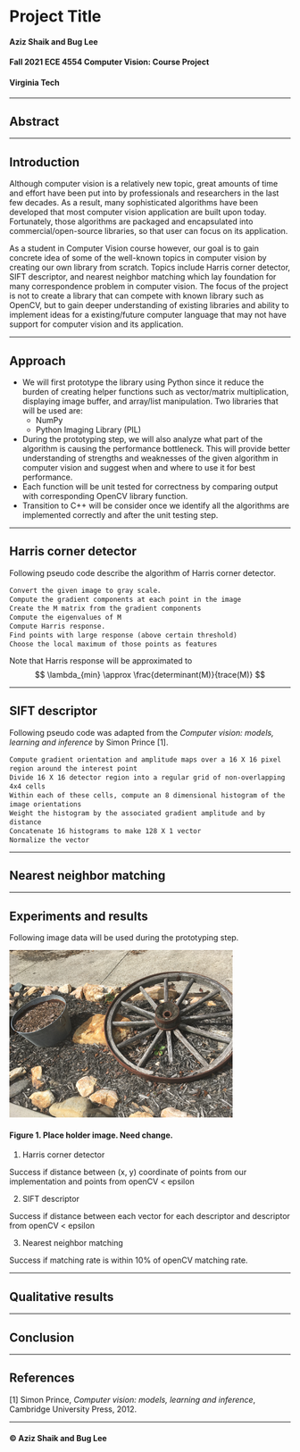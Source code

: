 <link rel="stylesheet" href="styles.css">

# Project Title
#### Aziz Shaik and Bug Lee
#### Fall 2021 ECE 4554 Computer Vision: Course Project
#### Virginia Tech
---
## Abstract



---
## Introduction

Although computer vision is a relatively new topic, great amounts of time and effort have been put into by professionals and researchers in the last few decades. As a result, many sophisticated algorithms have been developed that most computer vision application are built upon today. Fortunately, those algorithms are packaged and encapsulated into commercial/open-source libraries, so that user can focus on its application.  

As a student in Computer Vision course however, our goal is to gain concrete idea of some of the well-known topics in computer vision by creating our own library from scratch. Topics include Harris corner detector, SIFT descriptor, and nearest neighbor matching which lay foundation for many correspondence problem in computer vision. The focus of the project is not to create a library that can compete with known library such as OpenCV, but to gain deeper understanding of existing libraries and ability to implement ideas for a existing/future computer language that may not have support for computer vision and its application.

---
## Approach

- We will first prototype the library using Python since it reduce the burden of creating helper functions such as vector/matrix multiplication, displaying image buffer, and array/list manipulation. Two libraries that will be used are: 
  - NumPy
  - Python Imaging Library (PIL)
- During the prototyping step, we will also analyze what part of the algorithm is causing the performance bottleneck. This will provide better understanding of strengths and weaknesses of the given algorithm in computer vision and suggest when and where to use it for best performance.
- Each function will be unit tested for correctness by comparing output with corresponding OpenCV library function.  
- Transition to C++ will be consider once we identify all the algorithms are implemented correctly and after the unit testing step.
  
---

## Harris corner detector
Following pseudo code describe the algorithm of Harris corner detector.

    Convert the given image to gray scale. 
    Compute the gradient components at each point in the image
    Create the M matrix from the gradient components
    Compute the eigenvalues of M
    Compute Harris response. 
    Find points with large response (above certain threshold)
    Choose the local maximum of those points as features

 Note that Harris response will be approximated to
 $$
 \lambda_{min} \approx \frac{determinant(M)}{trace(M)}
 $$

---
## SIFT descriptor
Following pseudo code was adapted from the *Computer vision: models, learning and inference* by Simon Prince [1]. 

    Compute gradient orientation and amplitude maps over a 16 X 16 pixel region around the interest point
    Divide 16 X 16 detector region into a regular grid of non-overlapping 4x4 cells
    Within each of these cells, compute an 8 dimensional histogram of the image orientations
    Weight the histogram by the associated gradient amplitude and by distance 
    Concatenate 16 histograms to make 128 X 1 vector
    Normalize the vector


---
## Nearest neighbor matching



---
## Experiments and results

Following image data will be used during the prototyping step.

![Test img](testImg.png)

#### Figure 1. Place holder image. Need change.

1. Harris corner detector

Success if
distance between (x, y) coordinate of points from our implementation and points from openCV < epsilon

2. SIFT descriptor

Success if
distance between each vector for each descriptor and descriptor from openCV < epsilon 

3. Nearest neighbor matching 

Success if matching rate is within 10% of openCV matching rate.

---
## Qualitative results



---
## Conclusion



---
## References
[1] Simon Prince, *Computer vision: models, learning and inference*, Cambridge University Press, 2012.


---
#### © Aziz Shaik and Bug Lee

